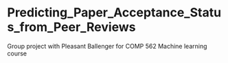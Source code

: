# Predicting_Paper_Acceptance_Status_from_Peer_Reviews
Group project with Pleasant Ballenger for COMP 562 Machine learning course 
